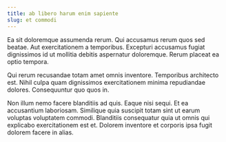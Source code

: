 ```yaml
---
title: ab libero harum enim sapiente
slug: et commodi
---
```


Ea sit doloremque assumenda rerum. Qui accusamus rerum quos sed beatae. Aut exercitationem a temporibus. Excepturi accusamus fugiat dignissimos id ut mollitia debitis aspernatur doloremque. Rerum placeat ea optio tempora.

Qui rerum recusandae totam amet omnis inventore. Temporibus architecto est. Nihil culpa quam dignissimos exercitationem minima repudiandae dolores. Consequuntur quo quos in.

Non illum nemo facere blanditiis ad quis. Eaque nisi sequi. Et ea accusantium laboriosam. Similique quia suscipit totam sint ut earum voluptas voluptatem commodi. Blanditiis consequatur quia ut omnis qui explicabo exercitationem est et. Dolorem inventore et corporis ipsa fugit dolorem facere in alias.
